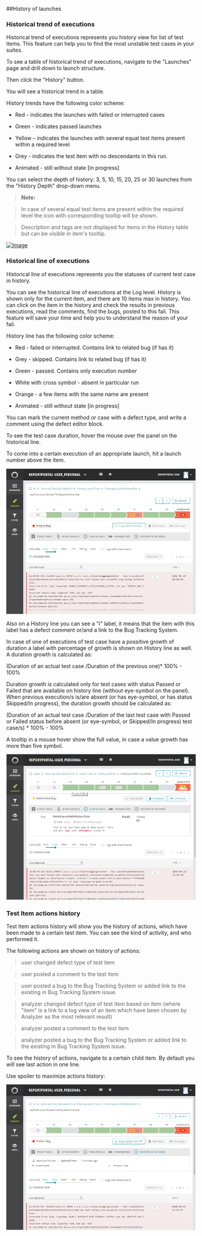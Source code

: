 ##History of launches

### Historical trend of executions

Historical trend of executions represents you history view for list of test items. This feature can help you to find 
the most unstable test cases in your suites.

To see a table of historical trend of executions, navigate to the "Launches" page and drill down to launch structure.

Then click the "History" button.

You will see a historical trend in a table.

History trends have the following color scheme:

   * Red - indicates the launches with failed or interrupted cases

   * Green - indicates passed launches

   * Yellow – indicates the launches with several equal test items present within a required level

   * Grey - indicates the test item with no descendants in this run.

   * Animated - still without state [in progress]

You can select the depth of history: 3, 5, 10, 15, 20, 25 or 30 launches from the "History
Depth" drop-down menu. 

>**Note:**

>In case of several equal test items are present within the required level the icon with corresponding tooltip will be shown.

>Description and tags are not displayed for items in the History table but can be visible in item's tooltip.

[ ![Image](Images/userGuide/historyExecution/historicalTrend.png) ](https://youtu.be/p_rUnOArZjk)


### Historical line of executions

Historical line of executions represents you the statuses of current test case in history.

You can see the historical line of executions at the Log level. History is shown only for the 
current item, and there are 10 items max in history. 
You can click on the item in the history and check the results in previous executions, read 
the comments, find the bugs, posted to this fail.
This feature will save your time and help you to understand the reason of your fail.

History line has the following color scheme:

 * Red - failed or interrupted. Contains link to related bug (if has it)

 * Grey - skipped. Contains link to related bug (if has it)

 * Green - passed. Contains only execution number

 * White with cross symbol - absent in particular run

 * Orange - a few items with the same name are present

 * Animated - still without state [in progress]

You can mark the current method or case with a defect type, and write a comment
using the defect editor block.

To see the test case duration, hover the mouse over the panel on the historical
line.

To come into a certain execution of an appropriate launch, hit a launch number 
above the item.

[ ![Image](Images/userGuide/historyExecution/historicalLine.png) ](https://youtu.be/cmpORmbGAds)

Also on a History line you can see a "i" label, it means that the item with this label has a defect comment or/and a link to the Bug Tracking System.

In case of one of executions of test case have a possitive growth of duration a label with percentage of growth is shown on History line as well. A duration growth is calculated as:

(Duration of an actual test case /Duration of the previous one)* 100% - 100%

Duration growth is calculated only for test cases with status Passed or Failed that are available on history line (without eye-symbol on the panel). When previous execution/s is/are absent (or has eye-symbol, or has status Skipped/In progress), the duration growth should be calculated as:

(Duration of an actual test case /Duration of the last test case with Passed or Failed status before absent (or eye-symbol, or Skipped/In progress) test case/s) * 100% - 100%

A tooltip in a mouse hover show the full value, in case a value growth has more than five symbol.

[ ![Image](Images/userGuide/historyExecution/DurationFluctuation.png) ](Images/userGuide/historyExecution/DurationFluctuation.png)

### Test Item actions history

Test Item actions history will show you the history of actions, which have been made to a
certain test item. You can see the kind of activity, and who performed it.

The following actions are shown on history of actions:

>   user changed defect type of test item

>   user posted a comment to the test item

>   user posted a bug to the Bug Tracking System or added link to the existing in Bug Tracking System issue.

>   analyzer changed defect type of test item based on item (where "item" is a link to a log view of an item which have been chosen by Analyzer as the most relevant result)

>   analyzer posted a comment to the test item

>   analyzer posted a bug to the Bug Tracking System or added link to the existing in Bug Tracking System issue. 

To see the history of actions, navigate to a certain child item. By default you
will see last action in one line.

Use spoiler to maximize actions history:

[ ![Image](Images/userGuide/historyExecution/actionHistory.png) ](https://youtu.be/Z-gPwjxWHTQ)
